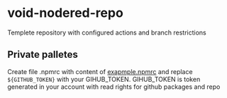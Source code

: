 # void-nodered-repo
Templete repository with configured actions and branch restrictions
## Private palletes
Create file .npmrc with content of [exapmple.npmrc](example.npmrc) and replace `${GITHUB_TOKEN}` with your GIHUB_TOKEN.
GIHUB_TOKEN is token generated in your account with read rights for github packages and repo
